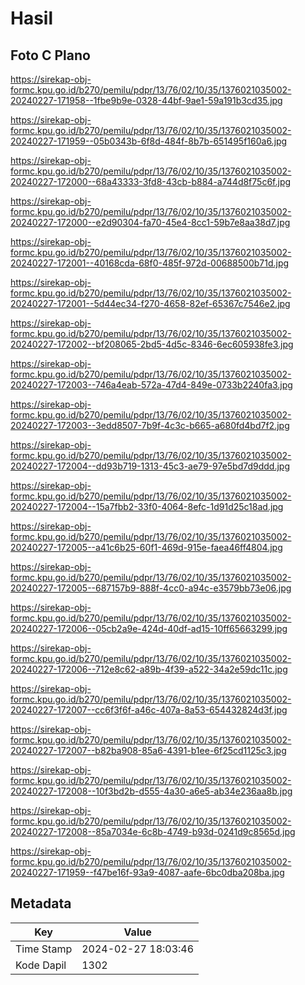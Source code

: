 # Hasil

## Foto C Plano

https://sirekap-obj-formc.kpu.go.id/b270/pemilu/pdpr/13/76/02/10/35/1376021035002-20240227-171958--1fbe9b9e-0328-44bf-9ae1-59a191b3cd35.jpg

https://sirekap-obj-formc.kpu.go.id/b270/pemilu/pdpr/13/76/02/10/35/1376021035002-20240227-171959--05b0343b-6f8d-484f-8b7b-651495f160a6.jpg

https://sirekap-obj-formc.kpu.go.id/b270/pemilu/pdpr/13/76/02/10/35/1376021035002-20240227-172000--68a43333-3fd8-43cb-b884-a744d8f75c6f.jpg

https://sirekap-obj-formc.kpu.go.id/b270/pemilu/pdpr/13/76/02/10/35/1376021035002-20240227-172000--e2d90304-fa70-45e4-8cc1-59b7e8aa38d7.jpg

https://sirekap-obj-formc.kpu.go.id/b270/pemilu/pdpr/13/76/02/10/35/1376021035002-20240227-172001--40168cda-68f0-485f-972d-00688500b71d.jpg

https://sirekap-obj-formc.kpu.go.id/b270/pemilu/pdpr/13/76/02/10/35/1376021035002-20240227-172001--5d44ec34-f270-4658-82ef-65367c7546e2.jpg

https://sirekap-obj-formc.kpu.go.id/b270/pemilu/pdpr/13/76/02/10/35/1376021035002-20240227-172002--bf208065-2bd5-4d5c-8346-6ec605938fe3.jpg

https://sirekap-obj-formc.kpu.go.id/b270/pemilu/pdpr/13/76/02/10/35/1376021035002-20240227-172003--746a4eab-572a-47d4-849e-0733b2240fa3.jpg

https://sirekap-obj-formc.kpu.go.id/b270/pemilu/pdpr/13/76/02/10/35/1376021035002-20240227-172003--3edd8507-7b9f-4c3c-b665-a680fd4bd7f2.jpg

https://sirekap-obj-formc.kpu.go.id/b270/pemilu/pdpr/13/76/02/10/35/1376021035002-20240227-172004--dd93b719-1313-45c3-ae79-97e5bd7d9ddd.jpg

https://sirekap-obj-formc.kpu.go.id/b270/pemilu/pdpr/13/76/02/10/35/1376021035002-20240227-172004--15a7fbb2-33f0-4064-8efc-1d91d25c18ad.jpg

https://sirekap-obj-formc.kpu.go.id/b270/pemilu/pdpr/13/76/02/10/35/1376021035002-20240227-172005--a41c6b25-60f1-469d-915e-faea46ff4804.jpg

https://sirekap-obj-formc.kpu.go.id/b270/pemilu/pdpr/13/76/02/10/35/1376021035002-20240227-172005--687157b9-888f-4cc0-a94c-e3579bb73e06.jpg

https://sirekap-obj-formc.kpu.go.id/b270/pemilu/pdpr/13/76/02/10/35/1376021035002-20240227-172006--05cb2a9e-424d-40df-ad15-10ff65663299.jpg

https://sirekap-obj-formc.kpu.go.id/b270/pemilu/pdpr/13/76/02/10/35/1376021035002-20240227-172006--712e8c62-a89b-4f39-a522-34a2e59dc11c.jpg

https://sirekap-obj-formc.kpu.go.id/b270/pemilu/pdpr/13/76/02/10/35/1376021035002-20240227-172007--cc6f3f6f-a46c-407a-8a53-654432824d3f.jpg

https://sirekap-obj-formc.kpu.go.id/b270/pemilu/pdpr/13/76/02/10/35/1376021035002-20240227-172007--b82ba908-85a6-4391-b1ee-6f25cd1125c3.jpg

https://sirekap-obj-formc.kpu.go.id/b270/pemilu/pdpr/13/76/02/10/35/1376021035002-20240227-172008--10f3bd2b-d555-4a30-a6e5-ab34e236aa8b.jpg

https://sirekap-obj-formc.kpu.go.id/b270/pemilu/pdpr/13/76/02/10/35/1376021035002-20240227-172008--85a7034e-6c8b-4749-b93d-0241d9c8565d.jpg

https://sirekap-obj-formc.kpu.go.id/b270/pemilu/pdpr/13/76/02/10/35/1376021035002-20240227-171959--f47be16f-93a9-4087-aafe-6bc0dba208ba.jpg


## Metadata

| Key        | Value               |
| ---------- | ------------------- |
| Time Stamp | 2024-02-27 18:03:46 |
| Kode Dapil | 1302                |



